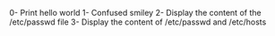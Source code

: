 0- Print hello world
1- Confused smiley
2- Display the content of the /etc/passwd file
3- Display the content of /etc/passwd and /etc/hosts

